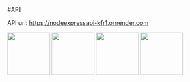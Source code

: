 #API

API url: https://nodeexpressapi-kfr1.onrender.com

<img src="https://github.com/SalimCanTetiker/nodeExpressApi/assets/99422185/dc1350df-1994-4c7f-9d21-aaf8168e3671" width='100' height='100' />
<img src="https://github.com/SalimCanTetiker/nodeExpressApi/assets/99422185/00ecaef6-b20d-4eaf-ba20-c31378df6f76" width='100' height='100' />
<img src="https://github.com/SalimCanTetiker/nodeExpressApi/assets/99422185/ad18dbed-55cc-43de-b62d-ea26206a1bc3" width='100' height='100' />
<img src="https://github.com/SalimCanTetiker/nodeExpressApi/assets/99422185/57082948-c993-4747-a9ce-3294d0327dab" width='100' height='100' />



